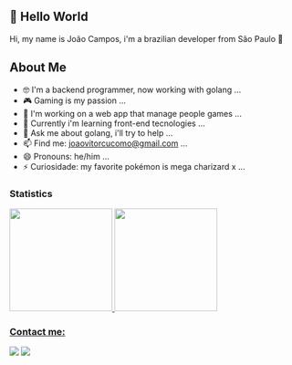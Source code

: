 ## 👋 Hello World

Hi, my name is João Campos, i'm a brazilian developer from São Paulo 🌆

## About Me
- 🤓 I'm a backend programmer, now working with golang ...
- 🎮 Gaming is my passion ...
- 💼 I'm working on a web app that manage people games ...
- 🌱 Currently i'm learning front-end tecnologies ...
- 💬 Ask me about golang, i'll try to help ...
- 📫 Find me: joaovitorcucomo@gmail.com ...
- 😄 Pronouns: he/him ...
- ⚡ Curiosidade: my favorite pokémon is mega charizard x ...

### Statistics
<div>
<a href="https://github.com/johnman67112">
<img height="180em" src="https://github-readme-stats.vercel.app/api/top-langs/?username=johnman67112&layout=compact&langs_count=7&theme=dracula"/>
<img height="180em" src="https://github-readme-stats.vercel.app/api?username=johnman67112&show_icons=true&theme=dracula&include_all_commits=true&count_private=true"/>
</div>

### Contact me:

<div>
<a href = "mailto:joaovitorcucomo@gmail.com"><img src="https://img.shields.io/badge/Gmail-D14836?style=for-the-badge&logo=gmail&logoColor=white" target="_blank"></a>
<a href="https://www.linkedin.com/in/joao-vitor-cucomo-de-campos" target="_blank"><img src="https://img.shields.io/badge/-LinkedIn-%230077B5?style=for-the-badge&logo=linkedin&logoColor=white" target="_blank"></a>   
</div>
